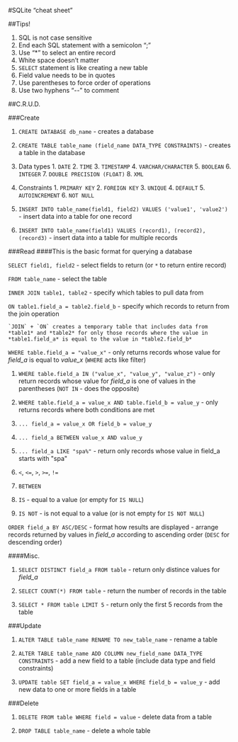 #SQLite “cheat sheet”

##Tips!
1. SQL is not case sensitive
2. End each SQL statement with a semicolon “;”
3. Use “*” to select an entire record
4. White space doesn’t matter
5. `SELECT` statement is like creating a new table
6. Field value needs to be in quotes
7. Use parentheses to force order of operations
8. Use two hyphens “--” to comment 

##C.R.U.D.

###Create
1. `CREATE DATABASE db_name` - creates a database

2. `CREATE TABLE table_name (field_name DATA_TYPE CONSTRAINTS)` - creates a table in the database
  1. Data types
    1. `DATE`
    2. `TIME`
    3. `TIMESTAMP`
    4. `VARCHAR/CHARACTER`
    5. `BOOLEAN`
    6. `INTEGER`
    7. `DOUBLE PRECISION (FLOAT)`
    8. `XML`

  2. Constraints
    1. `PRIMARY KEY`
    2. `FOREIGN KEY`
    3. `UNIQUE`
    4. `DEFAULT`
    5. `AUTOINCREMENT`
    6. `NOT NULL`

3. `INSERT INTO table_name(field1, field2) VALUES ('value1', 'value2')` - insert data into a table for one record

4. `INSERT INTO table_name(field1) VALUES (record1), (record2), (record3)` - insert data into a table for multiple records


###Read
####This is the basic format for querying a database

`SELECT field1, field2` - select fields to return (or `*` to return entire record)

`FROM table_name` - select the table

`INNER JOIN table1, table2` - specify which tables to pull data from

`ON table1.field_a = table2.field_b` - specify which records to return from the join operation

    `JOIN` + `ON` creates a temporary table that includes data from *table1* and *table2* for only those records where the value in *table1.field_a* is equal to the value in *table2.field_b*

`WHERE table.field_a = "value_x"` - only returns records whose value for *field_a* is equal to *value_x* (`WHERE` acts like filter)

1. `WHERE table.field_a IN ("value_x", "value_y", "value_z")` - only return records whose value for *field_a* is one of values in the parentheses (`NOT IN` - does the opposite)

2. `WHERE table.field_a = value_x AND table.field_b = value_y` - only returns records where both conditions are met

3. `... field_a = value_x OR field_b = value_y`

4. `... field_a BETWEEN value_x AND value_y`

5. `... field_a LIKE "spa%"` - return only records whose value in field_a starts with "spa"

6. `<`, `<=`, `>`, `>=`, `!=`  

7. `BETWEEN`  

8. `IS` - equal to a value (or empty for `IS NULL`)

9. `IS NOT` - is not equal to a value (or is not empty for `IS NOT NULL`)

`ORDER field_a BY ASC/DESC` - format how results are displayed - arrange records returned by values in *field_a* according to ascending order (`DESC` for descending order)


####Misc.
1. `SELECT DISTINCT field_a FROM table` - return only distince values for *field_a*

2. `SELECT COUNT(*) FROM table` - return the number of records in the table

3. `SELECT * FROM table LIMIT 5` - return only the first 5 records from the table


###Update
1. `ALTER TABLE table_name RENAME TO new_table_name` - rename a table

2. `ALTER TABLE table_name ADD COLUMN new_field_name DATA_TYPE CONSTRAINTS` - add a new field to a table (include data type and field constraints)

3. `UPDATE table SET field_a = value_x WHERE field_b = value_y` - add new data to one or more fields in a table


###Delete
1. `DELETE FROM table WHERE field = value` - delete data from a table

2. `DROP TABLE table_name` - delete a whole table


